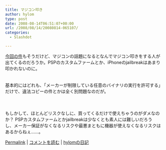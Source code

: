 ```yaml
---
title: マジコン叩き
author: hylom
type: post
date: 2008-08-14T06:51:07+00:00
url: /2008/08/14/20080814-065107/
categories:
  - Slashdot

---
```

 [今回の件][1]もそうだけど、マジコンの話題になるとなんでマジコン叩きをする人が出てくるのだろうか。PSPのカスタムファームとか、iPhoneのjailbreakはあまり叩かれないのに。  
</br>   
基本的にはどれも、「メーカーが制限している任意のバイナリの実行を許可する」だけで、違法コピーの件とかは全く別問題なのだが。</br>  
</br>   
もしかして、ほとんどリスクなしに、買ってくるだけで使えちゃうのがダメなのか？ PSPカスタムファームとかjailbreakは少なくとも素人には難しいだろうし、メーカー保証がなくなるリスクや最悪まともに機器が使えなくなるリスクはあるからねぇ……。</br> 

   [Permalink][2] |    [コメントを読む][3] |    [hylomの日記][4] 

</br>

 [1]: http://slashdot.jp/yro/article.pl?sid=08/08/14/0445240
 [2]: http://slashdot.jp/~hylom/journal/449161
 [3]: http://slashdot.jp/~hylom/journal/449161#acomments
 [4]: http://slashdot.jp/~hylom/journal/